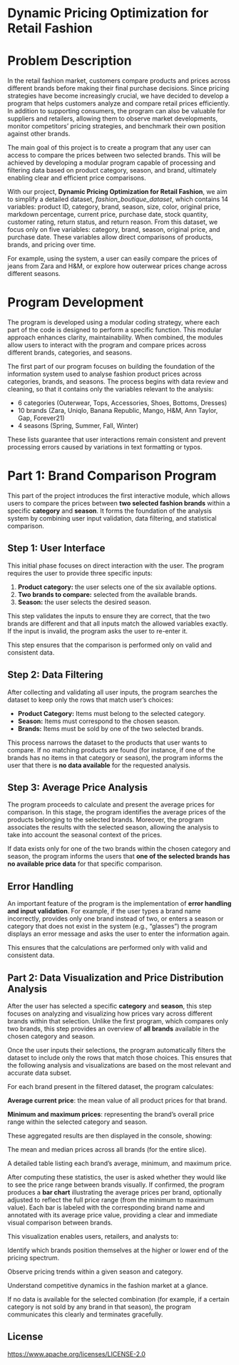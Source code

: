 # Dynamic Pricing Optimization for Retail Fashion

# Problem Description

In the retail fashion market, customers compare products and prices across different brands before making their final purchase decisions. Since pricing strategies have become increasingly crucial, we have decided to develop a program that helps customers analyze and compare retail prices efficiently. In addition to supporting consumers, the program can also be valuable for suppliers and retailers, allowing them to observe market developments, monitor competitors’ pricing strategies, and benchmark their own position against other brands.  

The main goal of this project is to create a program that any user can access to compare the prices between two selected brands. This will be achieved by developing a modular program capable of processing and filtering data based on product category, season, and brand, ultimately enabling clear and efficient price comparisons.  

With our project, **Dynamic Pricing Optimization for Retail Fashion**, we aim to simplify a detailed dataset, *fashion_boutique_dataset*, which contains 14 variables: product ID, category, brand, season, size, color, original price, markdown percentage, current price, purchase date, stock quantity, customer rating, return status, and return reason. From this dataset, we focus only on five variables: category, brand, season, original price, and purchase date. These variables allow direct comparisons of products, brands, and pricing over time.  

For example, using the system, a user can easily compare the prices of jeans from Zara and H&M, or explore how outerwear prices change across different seasons.  

# Program Development

The program is developed using a modular coding strategy, where each part of the code is designed to perform a specific function. This modular approach enhances clarity, maintainability. When combined, the modules allow users to interact with the program and compare prices across different brands, categories, and seasons.

The first part of our program focuses on building the foundation of the information system used to analyse fashion product prices across categories, brands, and seasons.
The process begins with data review and cleaning, so that it contains only the variables relevant to the analysis: 

- 6 categories (Outerwear, Tops, Accessories, Shoes, Bottoms, Dresses)  
- 10 brands (Zara, Uniqlo, Banana Republic, Mango, H&M, Ann Taylor, Gap, Forever21)  
- 4 seasons (Spring, Summer, Fall, Winter)  

These lists guarantee that user interactions remain consistent and prevent processing errors caused by variations in text formatting or typos. 

# Part 1: Brand Comparison Program

This part of the project introduces the first interactive module, which allows users to compare the prices between **two selected fashion brands** within a specific **category** and **season**. It forms the foundation of the analysis system by combining user input validation, data filtering, and statistical comparison.

## Step 1: User Interface

This initial phase focuses on direct interaction with the user. The program requires the user to provide three specific inputs:

1. **Product category:** the user selects one of the six available options.  
2. **Two brands to compare:** selected from the available brands.  
3. **Season:** the user selects the desired season.  

This step validates the inputs to ensure they are correct, that the two brands are different and that all inputs match the allowed variables exactly. If the input is invalid, the program asks the user to re-enter it.  

This step ensures that the comparison is performed only on valid and consistent data. 

## Step 2: Data Filtering

After collecting and validating all user inputs, the program searches the dataset to keep only the rows that match user’s choices: 

- **Product Category:** Items must belong to the selected category.  
- **Season:** Items must correspond to the chosen season.  
- **Brands:** Items must be sold by one of the two selected brands.  

This process narrows the dataset to the products that user wants to compare. If no matching products are found (for instance, if one of the brands has no items in that category or season), the program informs the user that there is **no data available** for the requested analysis. 

## Step 3: Average Price Analysis

The program proceeds to calculate and present the average prices for comparison. In this stage, the program identifies the average prices of the products belonging to the selected brands. Moreover, the program associates the results with the selected season, allowing the analysis to take into account the seasonal context of the prices.

If data exists only for one of the two brands within the chosen category and season, the program informs the users that **one of the selected brands has no available price data** for that specific comparison. 

## Error Handling

An important feature of the program is the implementation of **error handling and input validation**. For example, if the user types a brand name incorrectly, provides only one brand instead of two, or enters a season or category that does not exist in the system (e.g., “glasses”) the program displays an error message and asks the user to enter the information again.  

This ensures that the calculations are performed only with valid and consistent data.

## Part 2: Data Visualization and Price Distribution Analysis

After the user has selected a specific **category** and **season**, this step focuses on analyzing and visualizing how prices vary across different brands within that selection. Unlike the first program, which compares only two brands, this step provides an overview of **all brands** available in the chosen category and season.

Once the user inputs their selections, the program automatically filters the dataset to include only the rows that match those choices. This ensures that the following analysis and visualizations are based on the most relevant and accurate data subset.

For each brand present in the filtered dataset, the program calculates:

**Average current price**: the mean value of all product prices for that brand.

**Minimum and maximum prices**: representing the brand’s overall price range within the selected category and season.

These aggregated results are then displayed in the console, showing:

The mean and median prices across all brands (for the entire slice).

A detailed table listing each brand’s average, minimum, and maximum price.

After computing these statistics, the user is asked whether they would like to see the price range between brands visually.
If confirmed, the program produces a **bar chart** illustrating the average prices per brand, optionally adjusted to reflect the full price range (from the minimum to maximum value). Each bar is labeled with the corresponding brand name and annotated with its average price value, providing a clear and immediate visual comparison between brands.

This visualization enables users, retailers, and analysts to:

Identify which brands position themselves at the higher or lower end of the pricing spectrum.

Observe pricing trends within a given season and category.

Understand competitive dynamics in the fashion market at a glance.

If no data is available for the selected combination (for example, if a certain category is not sold by any brand in that season), the program communicates this clearly and terminates gracefully.


## License 

https://www.apache.org/licenses/LICENSE-2.0


